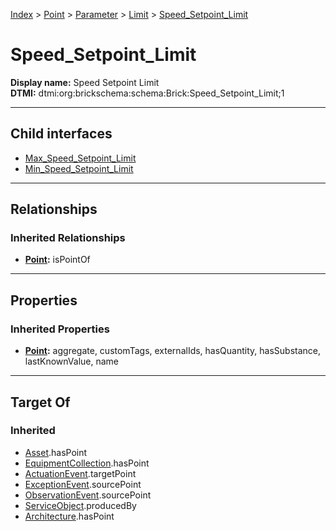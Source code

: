 [Index](../../../../Index.md) > [Point](../../../Point.md) > [Parameter](../../Parameter.md) > [Limit](../Limit.md) > [Speed_Setpoint_Limit](#)
# Speed_Setpoint_Limit

**Display name:** Speed Setpoint Limit<br />
**DTMI:** dtmi:org:brickschema:schema:Brick:Speed_Setpoint_Limit;1

---

## Child interfaces
* [Max_Speed_Setpoint_Limit](Max_Speed_Setpoint_Limit.md)
* [Min_Speed_Setpoint_Limit](Min_Speed_Setpoint_Limit.md)

---

## Relationships

### Inherited Relationships
* **[Point](../../../Point.md):** isPointOf

---

## Properties

### Inherited Properties
* **[Point](../../../Point.md):** aggregate, customTags, externalIds, hasQuantity, hasSubstance, lastKnownValue, name

---

## Target Of
### Inherited
* [Asset](../../../../Asset/Asset.md).hasPoint
* [EquipmentCollection](../../../../Collection/EquipmentCollection.md).hasPoint
* [ActuationEvent](../../../../Event/PointEvent/ActuationEvent.md).targetPoint
* [ExceptionEvent](../../../../Event/PointEvent/ExceptionEvent.md).sourcePoint
* [ObservationEvent](../../../../Event/PointEvent/ObservationEvent.md).sourcePoint
* [ServiceObject](../../../../Information/ServiceObject/ServiceObject.md).producedBy
* [Architecture](../../../../Space/Architecture/Architecture.md).hasPoint
